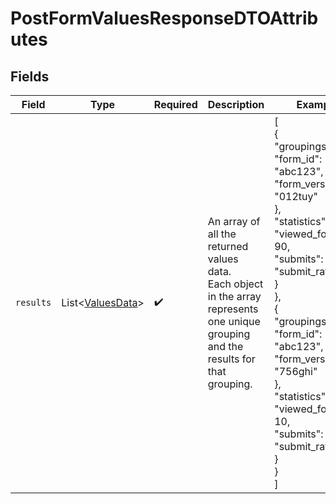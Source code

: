 # PostFormValuesResponseDTOAttributes


## Fields

| Field                                                                                                                                                                                                                                                                                          | Type                                                                                                                                                                                                                                                                                           | Required                                                                                                                                                                                                                                                                                       | Description                                                                                                                                                                                                                                                                                    | Example                                                                                                                                                                                                                                                                                        |
| ---------------------------------------------------------------------------------------------------------------------------------------------------------------------------------------------------------------------------------------------------------------------------------------------- | ---------------------------------------------------------------------------------------------------------------------------------------------------------------------------------------------------------------------------------------------------------------------------------------------- | ---------------------------------------------------------------------------------------------------------------------------------------------------------------------------------------------------------------------------------------------------------------------------------------------- | ---------------------------------------------------------------------------------------------------------------------------------------------------------------------------------------------------------------------------------------------------------------------------------------------- | ---------------------------------------------------------------------------------------------------------------------------------------------------------------------------------------------------------------------------------------------------------------------------------------------- |
| `results`                                                                                                                                                                                                                                                                                      | List\<[ValuesData](../../models/components/ValuesData.md)>                                                                                                                                                                                                                                     | :heavy_check_mark:                                                                                                                                                                                                                                                                             | An array of all the returned values data.<br/>Each object in the array represents one unique grouping and the results for that grouping.                                                                                                                                                       | [<br/>{<br/>"groupings": {<br/>"form_id": "abc123",<br/>"form_version_id": "012tuy"<br/>},<br/>"statistics": {<br/>"viewed_form": 90,<br/>"submits": 9,<br/>"submit_rate": 0.1<br/>}<br/>},<br/>{<br/>"groupings": {<br/>"form_id": "abc123",<br/>"form_version_id": "756ghi"<br/>},<br/>"statistics": {<br/>"viewed_form": 10,<br/>"submits": 1,<br/>"submit_rate": 0.1<br/>}<br/>}<br/>] |